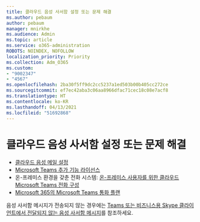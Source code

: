 ```yaml
---
title: 클라우드 음성 사서함 설정 또는 문제 해결
ms.author: pebaum
author: pebaum
manager: mnirkhe
ms.audience: Admin
ms.topic: article
ms.service: o365-administration
ROBOTS: NOINDEX, NOFOLLOW
localization_priority: Priority
ms.collection: Adm_O365
ms.custom:
- "9002347"
- "4567"
ms.openlocfilehash: 2ba30f5ff9dc2cc5237a1ed503b00b405cc272ce
ms.sourcegitcommit: ef7ec42aba3c06aa8966dfac71cec18c08e7acf8
ms.translationtype: HT
ms.contentlocale: ko-KR
ms.lasthandoff: 04/13/2021
ms.locfileid: "51692868"
---
```

# <a name="set-up-or-troubleshoot-cloud-voicemail"></a>클라우드 음성 사서함 설정 또는 문제 해결

- [클라우드 음성 메일 설정](https://docs.microsoft.com/microsoftteams/set-up-phone-system-voicemail) 
- [Microsoft Teams 추가 기능 라이선스](https://docs.microsoft.com/microsoftteams/teams-add-on-licensing/microsoft-teams-add-on-licensing) 
- 온-프레미스 환경을 갖춘 전화 시스템: [온-프레미스 사용자를 위한 클라우드 Microsoft Teams 전화 구성](https://docs.microsoft.com/skypeforbusiness/hybrid/configure-cloud-voicemail) 
- [Microsoft 365의 Microsoft Teams 통화 플랜](https://docs.microsoft.com//microsoftteams/calling-plans-for-office-365) 

음성 사서함 메시지가 전송되지 않는 경우에는 [Teams 또는 비즈니스용 Skype 클라이언트에서 전달되지 않는 음성 사서함 메시지](https://docs.microsoft.com/SkypeForBusiness/troubleshoot/hybrid-phone-system/voicemails-not-delivered)를 참조하세요.